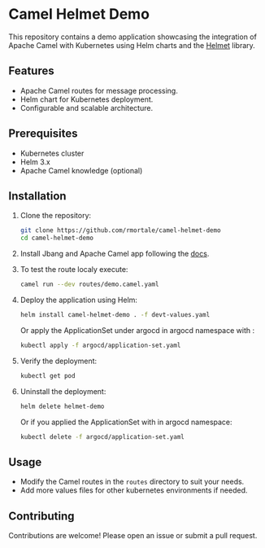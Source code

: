 # Camel Helmet Demo

This repository contains a demo application showcasing the integration of Apache Camel with Kubernetes using Helm charts and the [Helmet](https://artifacthub.io/packages/helm/companyinfo/helmet) library.

## Features

- Apache Camel routes for message processing.
- Helm chart for Kubernetes deployment.
- Configurable and scalable architecture.

## Prerequisites

- Kubernetes cluster
- Helm 3.x
- Apache Camel knowledge (optional)

## Installation

1. Clone the repository:
    ```bash
    git clone https://github.com/rmortale/camel-helmet-demo
    cd camel-helmet-demo
    ```
2. Install Jbang and Apache Camel app following the [docs](https://camel.apache.org/manual/camel-jbang.html).

3. To test the route localy execute:
    ```bash
    camel run --dev routes/demo.camel.yaml
    ```

4. Deploy the application using Helm:
    ```bash
    helm install camel-helmet-demo . -f devt-values.yaml
    ```
    Or apply the ApplicationSet under argocd in argocd namespace with :
    ```bash
    kubectl apply -f argocd/application-set.yaml
    ```


5. Verify the deployment:
    ```bash
    kubectl get pod
    ```
6. Uninstall the deployment:
    ```bash
    helm delete helmet-demo
    ```
    Or if you applied the ApplicationSet with in argocd namespace:
    ```bash
    kubectl delete -f argocd/application-set.yaml
    ```
## Usage

- Modify the Camel routes in the `routes` directory to suit your needs.
- Add more values files for other kubernetes environments if needed.

## Contributing

Contributions are welcome! Please open an issue or submit a pull request.



